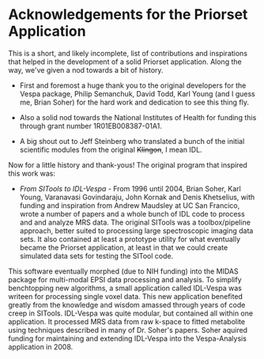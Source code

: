 # Acknowledgements for the Priorset Application
This is a short, and likely incomplete, list of contributions and inspirations that helped in the development of a solid Priorset application. Along the way, we've given a nod towards a bit of history.

 * First and foremost a huge thank you to the original developers for the Vespa package, Philip Semanchuk, David Todd, Karl Young (and I guess me, Brian Soher) for the hard work and dedication to see this thing fly. 

 * Also a solid nod towards the National Institutes of Health for funding this through grant number 1R01EB008387-01A1.

 * A big shout out to Jeff Steinberg who translated a bunch of the initial scientific modules from the original ~~Klingon~~, I mean IDL.

Now for a little history and thank-yous! The original program that inspired this work was: 

 * *From SITools to IDL-Vespa* -  From 1996 until 2004, Brian Soher, Karl Young, Varanavasi Govindaraju, John Kornak and Denis Khetselius, with funding and inspiration from Andrew Maudsley at UC San Francico, wrote a number of papers and a whole bunch of IDL code to process and and analyze MRS data. The original SITools was a toolbox/pipeline approach, better suited to processing large spectroscopic imaging data sets. It also contained at least a prototype utility for what eventually became the Priorset application, at least in that we could create simulated data sets for testing the SITool code. 

This software eventually morphed (due to NIH funding) into the MIDAS package for multi-modal EPSI data processing and analysis. To simplify benchtopping new algorithms, a small application called IDL-Vespa was writeen for processing single voxel data. This new application benefited greatly from the knowledge and wisdom amassed through years of code creep in SITools. IDL-Vespa was quite modular, but contained all within one application. It processed MRS data from raw k-space to fitted metabolite using techniques described in many of Dr. Soher's papers. Soher aquired funding for maintaining and extending IDL-Vespa into the Vespa-Analysis application in 2008.
